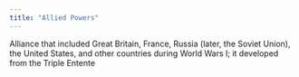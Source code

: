 ```yaml
---
title: "Allied Powers"
---
```

Alliance that included Great Britain, France, Russia (later, the Soviet Union), the United States, and other countries during World Wars I; it developed from the Triple Entente

